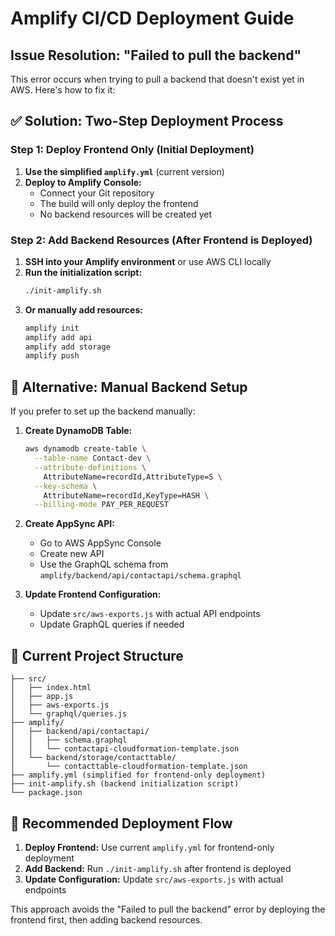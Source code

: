 # Amplify CI/CD Deployment Guide

## Issue Resolution: "Failed to pull the backend"

This error occurs when trying to pull a backend that doesn't exist yet in AWS. Here's how to fix it:

## ✅ **Solution: Two-Step Deployment Process**

### **Step 1: Deploy Frontend Only (Initial Deployment)**

1. **Use the simplified `amplify.yml`** (current version)
2. **Deploy to Amplify Console:**
   - Connect your Git repository
   - The build will only deploy the frontend
   - No backend resources will be created yet

### **Step 2: Add Backend Resources (After Frontend is Deployed)**

1. **SSH into your Amplify environment** or use AWS CLI locally
2. **Run the initialization script:**
   ```bash
   ./init-amplify.sh
   ```
3. **Or manually add resources:**
   ```bash
   amplify init
   amplify add api
   amplify add storage
   amplify push
   ```

## 🔧 **Alternative: Manual Backend Setup**

If you prefer to set up the backend manually:

1. **Create DynamoDB Table:**
   ```bash
   aws dynamodb create-table \
     --table-name Contact-dev \
     --attribute-definitions \
       AttributeName=recordId,AttributeType=S \
     --key-schema \
       AttributeName=recordId,KeyType=HASH \
     --billing-mode PAY_PER_REQUEST
   ```

2. **Create AppSync API:**
   - Go to AWS AppSync Console
   - Create new API
   - Use the GraphQL schema from `amplify/backend/api/contactapi/schema.graphql`

3. **Update Frontend Configuration:**
   - Update `src/aws-exports.js` with actual API endpoints
   - Update GraphQL queries if needed

## 📁 **Current Project Structure**

```
├── src/
│   ├── index.html
│   ├── app.js
│   ├── aws-exports.js
│   └── graphql/queries.js
├── amplify/
│   ├── backend/api/contactapi/
│   │   ├── schema.graphql
│   │   └── contactapi-cloudformation-template.json
│   └── backend/storage/contacttable/
│       └── contacttable-cloudformation-template.json
├── amplify.yml (simplified for frontend-only deployment)
├── init-amplify.sh (backend initialization script)
└── package.json
```

## 🚀 **Recommended Deployment Flow**

1. **Deploy Frontend:** Use current `amplify.yml` for frontend-only deployment
2. **Add Backend:** Run `./init-amplify.sh` after frontend is deployed
3. **Update Configuration:** Update `src/aws-exports.js` with actual endpoints

This approach avoids the "Failed to pull the backend" error by deploying the frontend first, then adding backend resources.
